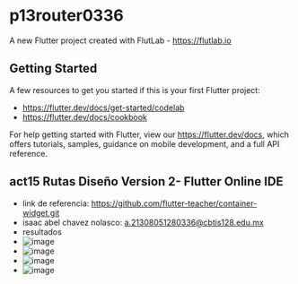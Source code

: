 # p13router0336

A new Flutter project created with FlutLab - https://flutlab.io

## Getting Started

A few resources to get you started if this is your first Flutter project:

- https://flutter.dev/docs/get-started/codelab
- https://flutter.dev/docs/cookbook

For help getting started with Flutter, view our
https://flutter.dev/docs, which offers tutorials,
samples, guidance on mobile development, and a full API reference.

## act15 Rutas Diseño Version 2- Flutter Online IDE

- link de referencia: https://github.com/flutter-teacher/container-widget.git
- isaac abel chavez nolasco: a.21308051280336@cbtis128.edu.mx
- resultados
- ![image](https://github.com/isaacChavezzz/p15RutasV2-0336/assets/143744084/2247896d-0259-47b7-9373-8d76350b816e)
- ![image](https://github.com/isaacChavezzz/p15RutasV2-0336/assets/143744084/f943fe64-4c51-4cdf-81a9-01c8e3869a65)
- ![image](https://github.com/isaacChavezzz/p15RutasV2-0336/assets/143744084/4985bca1-be8f-4425-bf9e-4551457e1c63)
- ![image](https://github.com/isaacChavezzz/p15RutasV2-0336/assets/143744084/0d9e6c00-fda7-433b-8ab6-61e62fb40e42)




